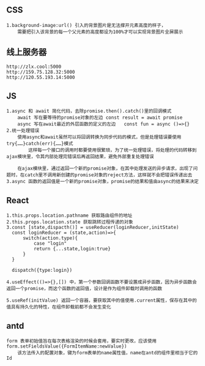 ## CSS
    1.background-image:url() 引入的背景图片是无法撑开元素高度的样子，
        需要把引入该背景的每一个父元素的高度都设为100%才可以实现背景图片全屏展示


## 线上服务器
    http://zlx.cool:5000
    http://159.75.128.32:5000
    http://120.55.193.14:5000
## JS
    1.async 和 await 简化代码，去除promise.then().catch()里的回调模式
        await 写在要等待的promise对象的左边 const result = await promise
        async 写在await最近的外层函数的定义的左边   const fun = async ()=>{}
    2.统一处理错误
        使用async和await虽然可以将回调转换为同步代码的模式，但是处理错误要使用try{……}catch(err){……}模式
            这样每一个接口的调用时都要使用很繁琐，为了统一处理错误，将处理的代码转移到ajax模块里，令其内部处理完错误后再返回结果，避免外部重复处理错误
        
        在ajax模块里，通过返回一个新的promise对象，在其中处理发送的异步请求，出现了问题时，在catch里不调用新创建的promise对象的reject方法，这样就不会把错误传递出去
    3.async 函数的返回值是一个新的promise对象，promise的结果和值由async的结果来决定
        
    


## React
    1.this.props.location.pathname 获取路由组件的地址
    2.this.props.location.state 获取跳转过程传递的对象
    3.const [state,dispacth()] = useReducer(loginReducer,initState)
      const loginReducer = (state,action)=>{
          switch(action.type){
              case "login"
              return {...state,login:true}
          }
      }

      dispatch({type:login})

    4.useEffect(()=>{},[]) 中，第一个参数回调函数不要设置成异步函数，因为异步函数会返回一个promise，而这个函数的返回值，设计是作为组件卸载时调用的函数

    5.useRef(initValue) 返回一个容器，要获取其中的值使用.current属性，保存在其中的值具有持久化的特性，在组件卸载前都不会发生变化


## antd
    form 表单初始值旨在每次表格渲染的时候会套用，要实时更改，应该使用form.setFieldsValue({FormItemName:newValue})
        该方法传入的配置对象，键为form表单的name属性值，name在antd的组件里相当于它的Id